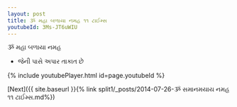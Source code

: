 ```yaml
---
layout: post
title: ૐ મહા બળાયા નમહ ૧૧ ટાઈમ્સ
youtubeId: 3Ms-JT6uWIU
---
```

 
 
 ૐ મહા બળાયા નમહ  
 
 -  જેની પાસે અપાર તાકાત છે 
 
  
 
  
 
 
 
 
 
 


{% include youtubePlayer.html id=page.youtubeId %}
 
[Next]({{ site.baseurl }}{% link  split1/_posts/2014-07-26-ૐ સમાનમયાય નમહ ૧૧ ટાઈમ્સ.md%})
 
